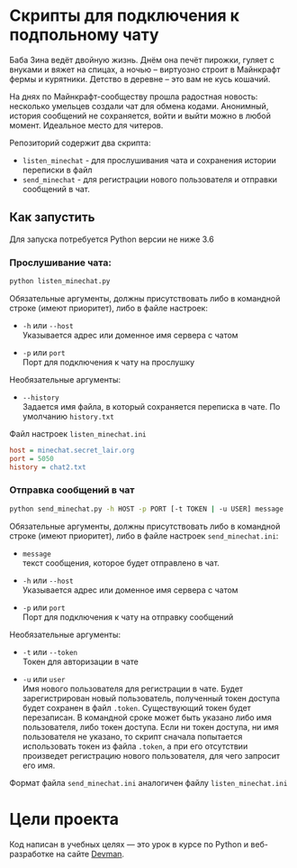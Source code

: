 # Скрипты для подключения к подпольному чату

Баба Зина ведёт двойную жизнь. Днём она печёт пирожки, гуляет с внуками и вяжет на спицах, а ночью – виртуозно строит в Майнкрафт фермы и курятники. Детство в деревне – это вам не кусь кошачий.  

На днях по Майнкрафт-сообществу прошла радостная новость: несколько умельцев создали чат для обмена кодами. Анонимный, история сообщений не сохраняется, войти и выйти можно в любой момент. Идеальное место для читеров.  

Репозиторий содержит два скрипта:  
 - `listen_minechat` - для прослушивания чата и сохранения истории переписки в файл
 - `send_minechat` - для регистрации нового пользователя и отправки сообщений в чат. 

## Как запустить

Для запуска потребуется Python версии не ниже 3.6  
### Прослушивание чата:

```bash
python listen_minechat.py
```
Обязательные аргументы, должны присутствовать либо в командной строке (имеют приоритет), либо в файле настроек:
-  `-h` или `--host`   
  Указывается адрес или доменное имя сервера с чатом

-  `-p` или `port`  
Порт для подключения к чату на прослушку  

Необязательные аргументы:  
- `--history`  
  Задается имя файла, в который сохраняется переписка в чате. По умолчанию `history.txt`  
  
Файл настроек `listen_minechat.ini`
```ini
host = minechat.secret_lair.org
port = 5050
history = chat2.txt
```
### Отправка сообщений в чат
```bash
python send_minechat.py -h HOST -p PORT [-t TOKEN | -u USER] message
```
Обязательные аргументы, должны присутствовать либо в командной строке (имеют приоритет), либо в файле настроек `send_minechat.ini`:
- `message`  
текст сообщения, которое будет отправлено в чат.  
-  `-h` или `--host`   
Указывается адрес или доменное имя сервера с чатом

-  `-p` или `port`   
Порт для подключения к чату на отправку сообщений  

Необязательные аргументы:

 - `-t` или `--token`    
Токен для авторизации в чате  

 - `-u` или `user`  
Имя нового пользователя для регистрации в чате. Будет зарегистрирован новый пользователь, полученный токен доступа будет сохранен в файл `.token`. Существующий токен будет перезаписан. В командной сроке может быть указано либо имя пользователя, либо токен доступа. Если ни токен доступа, ни имя пользователя не указано, то скрипт сначала попытается использовать токен из файла `.token`, а при его отсутствии произведет регистрацию нового пользователя, для чего запросит его имя.

Формат файла `send_minechat.ini` аналогичен файлу `listen_minechat.ini`
# Цели проекта  
Код написан в учебных целях — это урок в курсе по Python и веб-разработке на сайте [Devman](https://dvmn.org).
